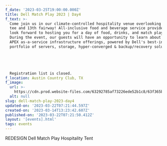 ```yaml
---
f_date: '2023-03-25T19:00:00.000Z'
title: Dell Match Play 2023 | Day4
f_text: >-
  Come join us in our climate-controlled hospitality venue overlooking the 16th
  tee and 13th fairway! All-inclusive food and beverage service provided. We
  look forward to hosting you for a day of food, drinks, and match play golf!
  During the event, our guests will have an opportunity to learn about Dell's
  APEX as-a-service infrastructure offerings, powered by Dell's best-in-class
  portfolio of servers, storage, hyper-converged & backup/recovery solutions.


  ‍


  Registration list is closed.
f_location: Austin Country Club, TX
f_image:
  url: >-
    https://cdn.prod.website-files.com/63292785af73226ede52b1c8/63f365bd13c6d33df7be0eac_austin-country-club.avif
  alt: null
slug: dell-match-play-2023-day4
updated-on: '2023-03-22T07:21:44.597Z'
created-on: '2023-03-14T13:23:42.607Z'
published-on: '2023-03-22T07:21:50.412Z'
layout: '[events].html'
tags: events
---
```


REDESIGN Dell Match Play Hospitality Tent
